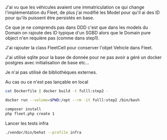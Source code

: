 J'ai vu que les véhicules avaient une immatriculation ce qui change
l'implémentation du Fleet, de plus j'ai modifié les Model pour qu'il ai des ID
pour qu'ils puissent être persistés en base.

Ce que je ne comprends pas dans DDD c'est que dans les models du Domain on
rajoute des ID typique d'un SGBD alors que le Domain pure object n'en requière
pas (comme dans step1).

J'ai rajouter la class FleetCell pour conserver l'objet Vehicle dans Fleet.

J'ai utilisé sqlite pour la base de donnée pour ne pas avoir a géré un docker
postgres avec initialisation de base etc...

Je n'ai pas utilisé de bibliothèques externes.

Au cas ou ce n'est pas lançable en local

```sh
cat Dockerfile | docker build -t fulll:step2 -

docker run --volume=$PWD:/opt --rm -it fulll:step2 /bin/bash

composer install
php fleet.php create 1
```

Lancer les tests infra

```sh
./vendor/bin/behat --profile infra
```

